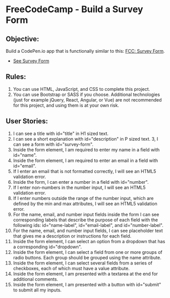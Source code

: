 
# FreeCodeCamp - Build a Survey Form
## Objective:
Build a CodePen.io app that is functionally similar to this: [FCC: Survey Form](https://codepen.io/freeCodeCamp/full/VPaoNP).

* [See Survey Form](https://stephenowen07.github.io/FreeCodeCamp-Build-a-Survey-Form/index.html)
## Rules:
1. You can use HTML, JavaScript, and CSS to complete this project. 
2. You can use Bootstrap or SASS if you choose. Additional technologies (just for example jQuery, React, Angular, or Vue) are not recommended for this project, and using them is at your own risk. 

## User Stories:

1. I can see a title with id="title" in H1 sized text.
2. I can see a short explanation with id="description" in P sized text.
3, I can see a form with id="survey-form".
4. Inside the form element, I am required to enter my name in a field with id="name".
5. Inside the form element, I am required to enter an email in a field with id="email".
6. If I enter an email that is not formatted correctly, I will see an HTML5 validation error.
7. Inside the form, I can enter a number in a field with id="number".
8. If I enter non-numbers in the number input, I will see an HTML5 validation error.
9. If I enter numbers outside the range of the number input, which are defined by the min and max attributes, I will see an HTML5 validation error.
10. For the name, email, and number input fields inside the form I can see corresponding labels that describe the purpose of each field with the following ids: id="name-label", id="email-label", and id="number-label".
12. For the name, email, and number input fields, I can see placeholder text that gives me a description or instructions for each field.
13. Inside the form element, I can select an option from a dropdown that has a corresponding id="dropdown".
14. Inside the form element, I can select a field from one or more groups of radio buttons. Each group should be grouped using the name attribute.
15. Inside the form element, I can select several fields from a series of checkboxes, each of which must have a value attribute.
16. Inside the form element, I am presented with a textarea at the end for additional comments.
17. Inside the form element, I am presented with a button with id="submit" to submit all my inputs.